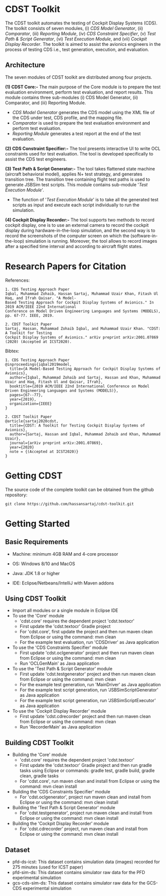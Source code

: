# CDST Toolkit
The CDST toolkit automates the testing of Cockpit Display Systems (CDS). The toolkit consists of seven modules, (i) *CDS Model Generator*, (ii) *Comparator*, (iii)
*Reporting Module*, (iv) *CDS Constraint Specifier*, (v) *Test Path & Script Generator*, (vi) *Test Execution Module*, and (vii) *Cockpit Display Recorder*. The toolkit is aimed to assist the avionics engineers in the process of testing CDS i.e., test generation, execution, and evaluation.

## Architecture
The seven modules of CDST toolkit are distributed among four projects. 

**(1) CDST Core:-** 
The main purpose of the Core module is to prepare the test evaluation environment, perform test evaluation, and report results. This module contains three sub-modules 
(i) CDS Model Generator, (ii) Comparator, and (iii) Reporting Module.

* *CDS Model Generator* generates the CDS model using the XML file of the CDS under test, CDS profile, and the mapping file. 
* *Comparator* is used to prepare the test evaluation environment and perform test evaluation. 
* *Reporting Module* generates a test report at the end of the test evaluation. 


**(2) CDS Constraint Specifier:-** 
The tool presents interactive UI to write OCL constraints used for test evaluation. The tool is developed specifically to assist the CDS test engineers.

**(3) Test Path & Script Generator:-** 
The tool takes flattened state machine (aircraft behavioral model), applies N+ test strategy, and generates transition tree. The transition tree containing flight test paths is used to generate JSBSim test scripts. 
This module contains sub-module '*Test Execution Module*'. 
* The function of '*Test Execution Module*' is to take all the generated test scripts as input and execute each script individually to run the simulation.

**(4) Cockpit Display Recorder:-** 
The tool supports two methods to record cockpit display, one is to use an external camera to record the cockpit display during hardware-in-the-loop simulation, and the second way is to record the screenshots of the computer screen on which the (software-in-the-loop) simulation is running. Moreover, the tool allows to record images after a specified time interval and according to aircraft flight states.

# Research Papers for Citation
References:
```
1. CDS Testing Approach Paper
Iqbal, Muhammad Zohaib, Hassan Sartaj, Muhammad Uzair Khan, Fitash Ul Haq, and Ifrah Qaisar. "A Model-
Based Testing Approach for Cockpit Display Systems of Avionics." In 2019 ACM/IEEE 22nd International 
Conference on Model Driven Engineering Languages and Systems (MODELS), pp. 67-77. IEEE, 2019.

2. CDST Toolkit Paper
Sartaj, Hassan, Muhammad Zohaib Iqbal, and Muhammad Uzair Khan. "CDST: A Toolkit for Testing 
Cockpit Display Systems of Avionics." arXiv preprint arXiv:2001.07869 (2020) (Accepted at ICST2020). 
```
Bibtex:
```
1. CDS Testing Approach Paper
@inproceedings{iqbal2019model,
  title={A Model-Based Testing Approach for Cockpit Display Systems of Avionics},
  author={Iqbal, Muhammad Zohaib and Sartaj, Hassan and Khan, Muhammad Uzair and Haq, Fitash Ul and Qaisar, Ifrah},
  booktitle={2019 ACM/IEEE 22nd International Conference on Model Driven Engineering Languages and Systems (MODELS)},
  pages={67--77},
  year={2019},
  organization={IEEE}
}

2. CDST Toolkit Paper
@article{sartaj2020cdst,
  title={CDST: A Toolkit for Testing Cockpit Display Systems of Avionics},
  author={Sartaj, Hassan and Iqbal, Muhammad Zohaib and Khan, Muhammad Uzair},
  journal={arXiv preprint arXiv:2001.07869},
  year={2020}
  note = {(Accepted at ICST2020)}
}
```

# Getting CDST

The source code of the complete toolkit can be obtained from the github repository:
```
git clone https://github.com/hassansartaj/cdst-toolkit.git
```

# Getting Started

## Basic Requirements

* Machine: minimum 4GB RAM and 4-core processor

* OS: Windows 8/10 and MacOS

* Java: JDK 1.8 or higher

* IDE: Eclipse/Netbeans/IntelliJ with Maven addons

## Using CDST Toolkit

* Import all modules or a single module in Eclipse IDE
* To use the 'Core' module 
   * 'cdst.core' requires the dependent project 'cdst.textocr'
   * First update the 'cdst.textocr' Gradle project
   * For 'cdst.core', first update the project and then run maven clean from Eclipse or using the command: mvn clean
   * For the example test evaluation, run 'CDSDriver' as Java application
* To use the 'CDS Constraints Specifier' module
   * First update 'cdst.oclgenerator' project and then run maven clean from Eclipse or using the command: mvn clean
   * Run 'OCLGenMain' as Java application
* To use the 'Test Path & Script Generator' module
   * First update 'cdst.testgenerator' project and then run maven clean from Eclipse or using the command: mvn clean
   * For the example test generation, run 'MainDriver' as Java application
   * For the example test script generation, run 'JSBSimScriptGenerator' as Java application
   * For the example test script  generation, run 'JSBSimScriptExecutor' as Java application
* To use the 'Cockpit Display Recorder' module
   * First update 'cdst.cdrecorder' project and then run maven clean from Eclipse or using the command: mvn clean
   * Run 'RecorderMain' as Java application

## Building CDST Toolkit
* Building the 'Core' module 
   * 'cdst.core' requires the dependent project 'cdst.textocr'
   * First update the 'cdst.textocr' Gradle project and then run gradle tasks using Eclipse or commands: gradle test, gradle build, gradle clean, gradle tasks
   * For 'cdst.core', run maven clean and install from Eclipse or using the command: mvn clean install
* Building the 'CDS Constraints Specifier' module
   * For 'cdst.oclgenerator', project run maven clean and install from Eclipse or using the command: mvn clean install
* Building the 'Test Path & Script Generator' module
   * For 'cdst.testgenerator', project run maven clean and install from Eclipse or using the command: mvn clean install
* Building the 'Cockpit Display Recorder' module
   * For 'cdst.cdrecorder' project, run maven clean and install from Eclipse or using the command: mvn clean install

## Dataset
* pfd-ds-icst: This dataset contains simulation data (images) recorded for 275 minutes (used for ICST paper)
* pfd-sim-ds: This dataset contains simulator raw data for the PFD experimental simulation
* gcs-cds-sim-ds: This dataset contains simulator raw data for the GCS-CDS experimental simulation
